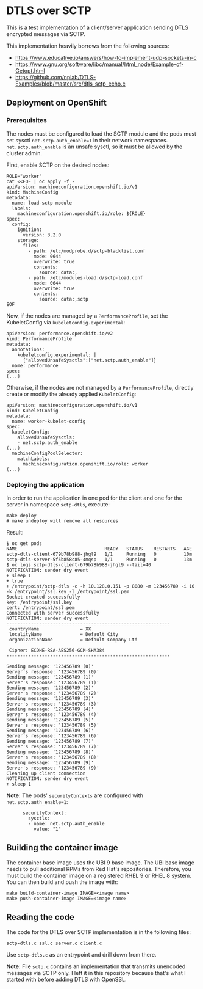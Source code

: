 # DTLS over SCTP

This is a test implementation of a client/server application sending DTLS encrypted messages via SCTP.

This implementation heavily borrows from the following sources:

*  https://www.educative.io/answers/how-to-implement-udp-sockets-in-c
*  https://www.gnu.org/software/libc/manual/html_node/Example-of-Getopt.html
*  https://github.com/nplab/DTLS-Examples/blob/master/src/dtls_sctp_echo.c

## Deployment on OpenShift

### Prerequisites

The nodes must be configured to load the SCTP module and the pods must set sysctl `net.sctp.auth_enable=1` in their
network namespaces. `net.sctp.auth_enable` is an unsafe sysctl, so it must be allowed by the cluster admin.

First, enable SCTP on the desired nodes:

```
ROLE="worker"
cat <<EOF | oc apply -f -
apiVersion: machineconfiguration.openshift.io/v1
kind: MachineConfig
metadata:
  name: load-sctp-module
  labels:
    machineconfiguration.openshift.io/role: ${ROLE}
spec:
  config:
    ignition:
      version: 3.2.0
    storage:
      files:
        - path: /etc/modprobe.d/sctp-blacklist.conf
          mode: 0644
          overwrite: true
          contents:
            source: data:,
        - path: /etc/modules-load.d/sctp-load.conf
          mode: 0644
          overwrite: true
          contents:
            source: data:,sctp
EOF
```

Now, if the nodes are managed by a `PerformanceProfile`, set the KubeletConfig via `kubeletconfig.experimental`:

```
apiVersion: performance.openshift.io/v2
kind: PerformanceProfile
metadata:
  annotations:
    kubeletconfig.experimental: |
      {"allowedUnsafeSysctls":["net.sctp.auth_enable"]}
  name: performance
spec:
(...)
```

Otherwise, if the nodes are not managed by a `PerformanceProfile`, directly create or modify the already applied
`KubeletConfig`:

```
apiVersion: machineconfiguration.openshift.io/v1
kind: KubeletConfig
metadata:
  name: worker-kubelet-config
spec:
  kubeletConfig:
    allowedUnsafeSysctls:
    - net.sctp.auth_enable
(...)
  machineConfigPoolSelector:
    matchLabels:
      machineconfiguration.openshift.io/role: worker
(...)
```

### Deploying the application

In order to run the application in one pod for the client and one for the server in namespace `sctp-dtls`, execute:

```
make deploy
# make undeploy will remove all resources
```

Result:

```
$ oc get pods
NAME                                READY   STATUS    RESTARTS   AGE
sctp-dtls-client-679b78b988-jhgl9   1/1     Running   0          10m
sctp-dtls-server-5f5b858c85-4mqsp   1/1     Running   0          13m
$ oc logs sctp-dtls-client-679b78b988-jhgl9 --tail=40
NOTIFICATION: sender dry event
+ sleep 1
+ true
+ /entrypoint/sctp-dtls -c -h 10.128.0.151 -p 8080 -m 123456789 -i 10 -k /entrypoint/ssl.key -l /entrypoint/ssl.pem
Socket created successfully
key: /entrypoint/ssl.key
cert: /entrypoint/ssl.pem
Connected with server successfully
NOTIFICATION: sender dry event
------------------------------------------------------------
 countryName               = XX
 localityName              = Default City
 organizationName          = Default Company Ltd

 Cipher: ECDHE-RSA-AES256-GCM-SHA384
------------------------------------------------------------

Sending message: '123456789 (0)'
Server's response: '123456789 (0)'
Sending message: '123456789 (1)'
Server's response: '123456789 (1)'
Sending message: '123456789 (2)'
Server's response: '123456789 (2)'
Sending message: '123456789 (3)'
Server's response: '123456789 (3)'
Sending message: '123456789 (4)'
Server's response: '123456789 (4)'
Sending message: '123456789 (5)'
Server's response: '123456789 (5)'
Sending message: '123456789 (6)'
Server's response: '123456789 (6)'
Sending message: '123456789 (7)'
Server's response: '123456789 (7)'
Sending message: '123456789 (8)'
Server's response: '123456789 (8)'
Sending message: '123456789 (9)'
Server's response: '123456789 (9)'
Cleaning up client connection
NOTIFICATION: sender dry event
+ sleep 1
```

**Note:** The pods' `securityContexts` are configured with `net.sctp.auth_enable=1`:

```
      securityContext:
        sysctls:
        - name: net.sctp.auth_enable
          value: "1"
```

## Building the container image

The container base image uses the UBI 9 base image. The UBI base image needs to pull additional RPMs from Red Hat's
repositories. Therefore, you must build the container image on a registered RHEL 9 or RHEL 8 system. You can then build
and push the image with:

```
make build-container-image IMAGE=<image name>
make push-container-image IMAGE=<image name>
```

## Reading the code

The code for the DTLS over SCTP implementation is in the following files:
```
sctp-dtls.c ssl.c server.c client.c
```

Use `sctp-dtls.c` as an entrypoint and drill down from there.

**Note:** File `sctp.c` contains an implementation that transmits unencoded messages via SCTP only. I left it in this
repository because that's what I started with before adding DTLS with OpenSSL.